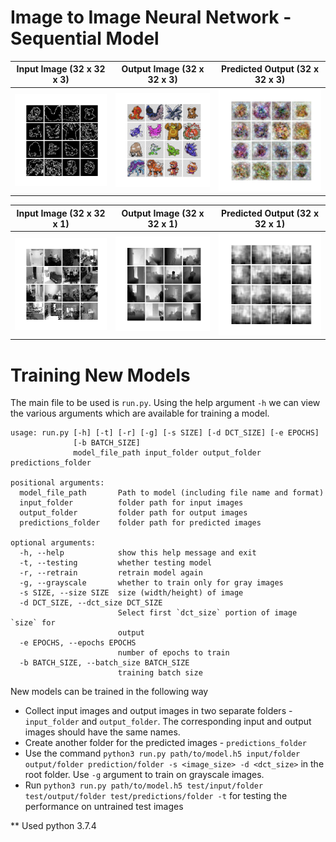 # Image to Image Neural Network - Sequential Model


|Input Image (32 x 32 x 3) | Output Image (32 x 32 x 3) | Predicted Output (32 x 32 x 3) |
|----------- | ------------ | --------------- |
|<img src="https://github.com/mizimo/Image2Image/raw/master/performance/pokemon/1_X.png">| <img src="https://github.com/mizimo/Image2Image/raw/master/performance/pokemon/1_Y.png"> | <img src="https://github.com/mizimo/Image2Image/raw/master/performance/pokemon/1_Y*.png"> |

|Input Image (32 x 32 x 1) | Output Image (32 x 32 x 1) | Predicted Output (32 x 32 x 1) |
|----------- | ------------ | --------------- |
|<img src="https://github.com/mizimo/Image2Image/raw/master/performance/depth/0_X.png">| <img src="https://github.com/mizimo/Image2Image/raw/master/performance/depth/0_Y.png"> | <img src="https://github.com/mizimo/Image2Image/raw/master/performance/depth/0_Y_.png"> |

# Training New Models

The main file to be used is `run.py`. Using the help argument `-h` we can view the various arguments which are available for training a model.
```
usage: run.py [-h] [-t] [-r] [-g] [-s SIZE] [-d DCT_SIZE] [-e EPOCHS]
              [-b BATCH_SIZE]
              model_file_path input_folder output_folder predictions_folder

positional arguments:
  model_file_path       Path to model (including file name and format)
  input_folder          folder path for input images
  output_folder         folder path for output images
  predictions_folder    folder path for predicted images

optional arguments:
  -h, --help            show this help message and exit
  -t, --testing         whether testing model
  -r, --retrain         retrain model again
  -g, --grayscale       whether to train only for gray images
  -s SIZE, --size SIZE  size (width/height) of image
  -d DCT_SIZE, --dct_size DCT_SIZE
                        Select first `dct_size` portion of image `size` for
                        output
  -e EPOCHS, --epochs EPOCHS
                        number of epochs to train
  -b BATCH_SIZE, --batch_size BATCH_SIZE
                        training batch size
```

New models can be trained in the following way
- Collect input images and output images in two separate folders - `input_folder` and `output_folder`. The corresponding input and output images should have the same names. 
- Create another folder for the predicted images - `predictions_folder`
- Use the command `python3 run.py path/to/model.h5 input/folder output/folder prediction/folder -s <image_size> -d <dct_size>` in the root folder. Use `-g` argument to train on grayscale images. 
- Run `python3 run.py path/to/model.h5 test/input/folder test/output/folder test/predictions/folder -t` for testing the performance on untrained test images

** Used python 3.7.4
